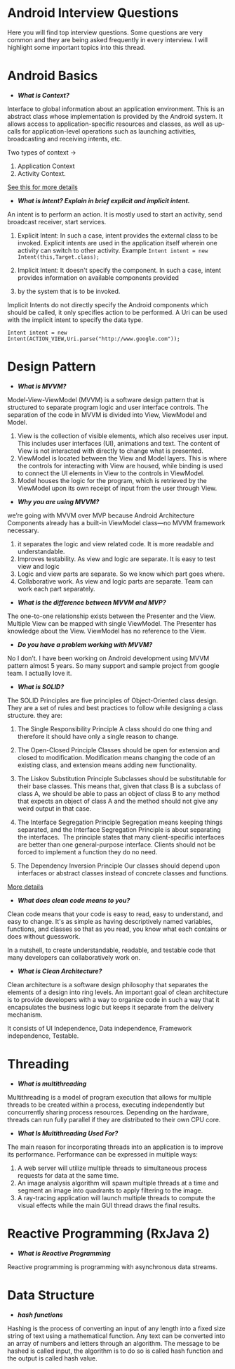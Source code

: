 # Android Interview Questions
Here you will find top interview questions. Some questions are very common and they are being asked frequently in every interview.
I will highlight some important topics into this thread. 

# Android Basics

* ***What is Context?***

Interface to global information about an application environment. This is an abstract class whose implementation is provided 
by the Android system. It allows access to application-specific resources and classes, as well as up-calls for application-level 
operations such as launching activities, broadcasting and receiving intents, etc.

Two types of context -> 
1) Application Context 
2) Activity Context.

[See this for more details](https://blog.mindorks.com/understanding-context-in-android-application-330913e32514)


* ***What is Intent? Explain in brief explicit and implicit intent.***

An intent is to perform an action. It is mostly used to start an activity, send broadcast receiver, start services.

1) Explicit Intent: In such a case, intent provides the external class to be invoked.
Explicit intents are used in the application itself wherein one activity can switch to other activity.
Example ```Intent intent = new Intent(this,Target.class);```

3) Implicit Intent: It doesn't specify the component. In such a case, intent provides information on available components provided 
4) by the system that is to be invoked.

Implicit Intents do not directly specify the Android components which should be called, 
it only specifies action to be performed. A Uri can be used with the implicit intent to specify the data type.

```Intent intent = new Intent(ACTION_VIEW,Uri.parse("http://www.google.com"));```

# Design Pattern

* ***What is MVVM?***

Model-View-ViewModel (MVVM) is a software design pattern that is structured to separate program logic and user interface controls.
The separation of the code in MVVM is divided into View, ViewModel and Model.

1) View is the collection of visible elements, which also receives user input. This includes user interfaces (UI), animations and text. The content of View is not interacted with directly to change what is presented.
2) ViewModel is located between the View and Model layers. This is where the controls for interacting with View are housed, while binding is used to connect the UI elements in View to the controls in ViewModel.
3) Model houses the logic for the program, which is retrieved by the ViewModel upon its own receipt of input from the user through View.

* ***Why you are using MVVM?***

we’re going with MVVM over MVP because Android Architecture Components already has a built-in ViewModel class—no MVVM framework necessary.

1) it separates the logic and view related code. It is more readable and understandable.
2) Improves testability. As view and logic are separate. It is easy to test view and logic
3) Logic and view parts are separate. So we know which part goes where.
4) Collaborative work. As view and logic parts are separate. Team can work each part separately. 

* ***What is the difference between MVVM and MVP?***

The one-to-one relationship exists between the Presenter and the View. Multiple View can be mapped with single ViewModel. The Presenter has knowledge about the View. ViewModel has no reference to the View.


* ***Do you have a problem working with MVVM?***

No I don’t. I have been working on Android development using MVVM pattern almost 5 years. So many support and sample project from google team. I actually love it. 

* ***What is SOLID?***

The SOLID Principles are five principles of Object-Oriented class design. They are a set of rules and best practices to follow while designing a class structure. 
they are:

1) The Single Responsibility Principle 
   A class should do one thing and therefore it should have only a single reason to change.
      
2) The Open-Closed Principle
   Classes should be open for extension and closed to modification.
   Modification means changing the code of an existing class, and extension means adding new functionality.
      
3) The Liskov Substitution Principle
   Subclasses should be substitutable for their base classes.
	 This means that, given that class B is a subclass of class A, we should be able to pass an object of class B to any 
   method that expects an object of class A and the method should not give any weird output in that case.
              
4) The Interface Segregation Principle
   Segregation means keeping things separated, and the Interface Segregation Principle is about separating the interfaces. 
	 The principle states that many client-specific interfaces are better than one 	general-purpose interface. 
   Clients should not be forced to implement a function they do no need.
      
5) The Dependency Inversion Principle
      Our classes should depend upon interfaces or abstract classes instead of concrete classes and functions.

[More details](https://www.freecodecamp.org/news/solid-principles-explained-in-plain-english/)


* ***What does clean code means to you?***

Clean code means that your code is easy to read, easy to understand, and easy to change. It's as simple as having descriptively named variables, functions, and classes so that as you read, you know what each contains or does without guesswork.

In a nutshell, to create understandable, readable, and testable code that many developers can collaboratively work on.


* ***What is Clean Architecture?***

Clean architecture is a software design philosophy that separates the elements of a design into ring levels. An important goal of clean architecture is to provide developers with a way to organize code in such a way that it encapsulates the business logic but keeps it separate from the delivery mechanism. 

It consists of UI Independence, Data independence, Framework independence, Testable.


# Threading

* ***What is multithreading***

Multithreading is a model of program execution that allows for multiple threads to be created within a process, executing independently but concurrently sharing process resources. Depending on the hardware, threads can run fully parallel if they are distributed to their own CPU core.

* ***What Is Multithreading Used For?***

The main reason for incorporating threads into an application is to improve its performance. Performance can be expressed in multiple ways:
1) A web server will utilize multiple threads to simultaneous process requests for data at the same time.
2) An image analysis algorithm will spawn multiple threads at a time and segment an image into quadrants to apply filtering to the image.
3) A ray-tracing application will launch multiple threads to compute the visual effects while the main GUI thread draws the final results.


# Reactive Programming (RxJava 2)

* ***What is Reactive Programming***

Reactive programming is programming with asynchronous data streams.


# Data Structure

* ***hash functions***

Hashing is the process of converting an input of any length into a fixed size string of text using a mathematical function. Any text can be converted into an array of numbers and letters through an algorithm. The message to be hashed is called input, the algorithm is to do so is called hash function and the output is called hash value.
